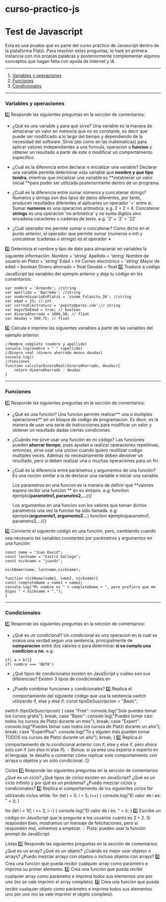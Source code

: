 # curso-practico-js

# Test de Javascript

Esta es una prueba que es parte del curso practico de Javascript dentro de la plataforma Platzi. Para resolver estas preguntas, lo haré en primera instancia con mis propias palabras y posteriormente complementar algunos conceptos que hagan falta con ayuda de Internet y IA.

------------

1.  [Variables y operaciones](####variables-y-operaciones)
2. [Funciones](####funciones)
3. [Condicionales](####condicionales)

------------

### Variables y operaciones 

1️⃣ Responde las siguientes preguntas en la sección de comentarios:

- ¿Qué es una variable y para qué sirve?
Una variable es la manera de almacenar un valor en memoria que no es constante, es decir que puede ser modificado a lo largo del tiempo y dependiendo de la necesidad del software. Sirve (asi como en las matematicas) para aplicar valores independientes a una formula, operacion o **funcion** y obtener un resultado a partir de este o modificar un comportamiento especifico.

- ¿Cuál es la diferencia entre declarar e inicializar una variable?
Declarar una variable permite determinar esta variable que **nombre y que tipo tendra**, mientras que inicializar una variable es **establecer un valor inicial **para poder ser utilizada posteriormente dentro de un programa.

- ¿Cuál es la diferencia entre sumar números y concatenar strings?
Numeros y strings son dos tipos de datos diferentes, por tanto, producen resultados diferentes al aplicarles un operador '+' entre si.
Sumar **numeros** es una operacion aritmetica. e.g. 2 + 2 = 4.
Concatenar **strings** es una operacion 'no aritmetica' y no suma digitos sino encadena caracteres o cadenas de texto. e.g. '2' + '2' = '22'

- ¿Cuál operador me permite sumar o concatenar?
Como dicho en el punto anterior, el operador que permite sumar (numeros o *int*) y concatenar (cadenas o *strings*) es el operador **+**

2️⃣ Determina el nombre y tipo de dato para almacenar en variables la siguiente información:
Nombre = 'string'
Apellido = 'string'
Nombre de usuario en Platzi = 'string'
Edad = int
Correo electrónico = 'string'
Mayor de edad = boolean
Dinero ahorrado = float
Deudas = float
3️⃣ Traduce a código JavaScript las variables del ejemplo anterior y deja tu código en los comentarios.
```
var nombre = 'Armando'; //string
var apellido = 'Barreda'; //string
var nombreUsuarioEnPlatzi = 'cosme_Fulanito_20'; //string
var edad = 25; // int
var correoElectronico = 'pepito@perez.com';// string
var mayorDeEdad = true; // boolean
var dineroAhorrado = 1000.50; // float
var deudas = 500.75; // float
```
4️⃣ Calcula e imprime las siguientes variables a partir de las variables del ejemplo anterior:
```
//Nombre completo (nombre y apellido)
console.log(nombre + " " +apellido)
//Dinero real (dinero ahorrado menos deudas)
console.log()
//Funciones
function calcularDineroReal(dineroAhorrado, deudas){
	return dineroAhorrado - deudas
}
```
------------
### Funciones

1️⃣ Responde las siguientes preguntas en la sección de comentarios:
- ¿Qué es una función?
Una funcion permite realizar** una o multiples operaciones** en un bloque de codigo de programacion. Es decir, es la manera de usar una serie de instrucciones para modificar un valor y obtener un resultado dadas ciertas condiciones.

- ¿Cuándo me sirve usar una función en mi código?
 Las funciones pueden **ahorrar tiempo**, pues ayudan a realizar operaciones repetitivas, entonces, sirve usar una uncion cuando quiero reutilizar codigo multiples veces. Ademas no necesariamente deben devolver un resultado, pero si deben realizar una o muchas operaciones para un fin.

- ¿Cuál es la diferencia entre parámetros y argumentos de una función?
Es una nocion similar a la de declarar una variable e iniciar una variable.

	Los parametros en una funcion es la manera de definir que **valores espera recibir una funcion ** en su sintaxis. 
	e.g: 
	function ejemplo(**parametro1, parametro2,...**){}

	Los argumentos en una funcion son los valores que toman dichos parametros una vez la funcion ha sido llamada.
	e.g:
	ejemplo(**argumento1, argumento2...**)
	function ejemplo(parametro1, parametro2,...){}

2️⃣ Convierte el siguiente código en una función, pero, cambiando cuando sea necesario las variables constantes por parámetros y argumentos en una función:
```
const name = "Juan David";
const lastname = "Castro Gallego";
const nickname = "juandc";

nickName(name, lastname,nickname);

function nickName(name1, name2, nickname){
const completeName = name1 + name2;
console.log("Mi nombre es " + completeName + ", pero prefiero que me digas " + nickname + ".");
}
```

------------

### Condicionales
1️⃣ Responde las siguientes preguntas en la sección de comentarios:
- ¿Qué es un condicional?
Un condicional es una operacion en la cual se evalua una verdad segun una sentencia, principalmente de **comparacion** entre dos valores o para determinar **si se cumple una condicion o no.**
e.g:
```
if( a > b){}
if( nombre === 'BETO')
```

- ¿Qué tipos de condicionales existen en JavaScript y cuáles son sus diferencias?
Existen 3 tipos de condicionales en 

- ¿Puedo combinar funciones y condicionales?
2️⃣ Replica el comportamiento del siguiente código que usa la sentencia switch utilizando if, else y else if:
const tipoDeSuscripcion = "Basic";

switch (tipoDeSuscripcion) {
   case "Free":
       console.log("Solo puedes tomar los cursos gratis");
       break;
   case "Basic":
       console.log("Puedes tomar casi todos los cursos de Platzi durante un mes");
       break;
   case "Expert":
       console.log("Puedes tomar casi todos los cursos de Platzi durante un año");
       break;
   case "ExpertPlus":
       console.log("Tú y alguien más pueden tomar TODOS los cursos de Platzi durante un año");
       break;
}
3️⃣ Replica el comportamiento de tu condicional anterior con if, else y else if, pero ahora solo con if (sin else ni else if).
💡 Bonus: si ya eres una experta o experto en el lenguaje, te desafío a comentar cómo replicar este comportamiento con arrays u objetos y un solo condicional. 😏

Ciclos
1️⃣ Responde las siguientes preguntas en la sección de comentarios:
¿Qué es un ciclo?
¿Qué tipos de ciclos existen en JavaScript?
¿Qué es un ciclo infinito y por qué es un problema?
¿Puedo mezclar ciclos y condicionales?
2️⃣ Replica el comportamiento de los siguientes ciclos for utilizando ciclos while:
for (let i = 0; i < 5; i++) {
    console.log("El valor de i es: " + i);
}

for (let i = 10; i >= 2; i--) {
    console.log("El valor de i es: " + i);
}
3️⃣ Escribe un código en JavaScript que le pregunte a los usuarios cuánto es 2 + 2. Si responden bien, mostramos un mensaje de felicitaciones, pero si responden mal, volvemos a empezar.
💡 Pista: puedes usar la función prompt de JavaScript.

Listas
1️⃣ Responde las siguientes preguntas en la sección de comentarios:
¿Qué es un array?
¿Qué es un objeto?
¿Cuándo es mejor usar objetos o arrays?
¿Puedo mezclar arrays con objetos o incluso objetos con arrays?
2️⃣ Crea una función que pueda recibir cualquier array como parámetro e imprima su primer elemento.
3️⃣ Crea una función que pueda recibir cualquier array como parámetro e imprima todos sus elementos uno por uno (no se vale imprimir el array completo).
4️⃣ Crea una función que pueda recibir cualquier objeto como parámetro e imprima todos sus elementos uno por uno (no se vale imprimir el objeto completo).
